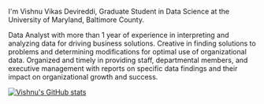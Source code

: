 I'm Vishnu Vikas Devireddi, Graduate Student in Data Science at the University of Maryland, Baltimore County.

Data Analyst with more than 1 year of experience in interpreting and analyzing data for driving business solutions. Creative in finding solutions to problems and determining modifications for optimal use of organizational data. Organized and timely in providing staff, departmental members, and executive management with reports on specific data findings and their impact on organizational growth and success.




[![Vishnu's GitHub stats](https://github-readme-stats.vercel.app/api?username=vishnu-devireddi)](https://github.com/vishnu-devireddi/github-readme-stats)


<!---
vishnu-devireddi/vishnu-devireddi is a ✨ special ✨ repository because its `README.md` (this file) appears on your GitHub profile.
You can click the Preview link to take a look at your changes.
--->

